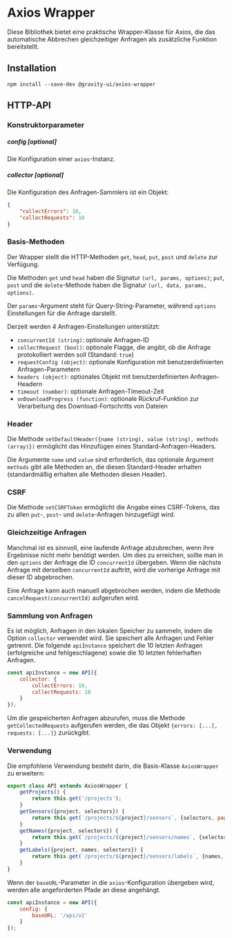# Axios Wrapper
Diese Bibliothek bietet eine praktische Wrapper-Klasse für Axios, die das automatische Abbrechen gleichzeitiger Anfragen als zusätzliche Funktion bereitstellt.

## Installation

```shell
npm install --save-dev @gravity-ui/axios-wrapper
```

## HTTP-API

### Konstruktorparameter

##### config [optional]
Die Konfiguration einer `axios`-Instanz.

##### collector [optional]
Die Konfiguration des Anfragen-Sammlers ist ein Objekt:
```json
{
    "collectErrors": 10,
    "collectRequests": 10
}
```

### Basis-Methoden
Der Wrapper stellt die HTTP-Methoden `get`, `head`, `put`, `post` und `delete` zur Verfügung.

Die Methoden `get` und `head` haben die Signatur `(url, params, options)`; `put`, `post` und die `delete`-Methode haben die Signatur `(url, data, params, options)`.

Der `params`-Argument steht für Query-String-Parameter, während `options` Einstellungen für die Anfrage darstellt.

Derzeit werden 4 Anfragen-Einstellungen unterstützt:
- `concurrentId (string)`: optionale Anfragen-ID
- `collectRequest (bool)`: optionale Flagge, die angibt, ob die Anfrage protokolliert werden soll (Standard: `true`)
- `requestConfig (object)`: optionale Konfiguration mit benutzerdefinierten Anfragen-Parametern
- `headers (object)`: optionales Objekt mit benutzerdefinierten Anfragen-Headern
- `timeout (number)`: optionale Anfragen-Timeout-Zeit
- `onDownloadProgress (function)`: optionale Rückruf-Funktion zur Verarbeitung des Download-Fortschritts von Dateien

### Header
Die Methode `setDefaultHeader({name (string), value (string), methods (array)})` ermöglicht das Hinzufügen eines Standard-Anfragen-Headers.

Die Argumente `name` und `value` sind erforderlich, das optionale Argument `methods` gibt alle Methoden an, die diesen Standard-Header erhalten (standardmäßig erhalten alle Methoden diesen Header).

### CSRF
Die Methode `setCSRFToken` ermöglicht die Angabe eines CSRF-Tokens, das zu allen `put`-, `post`- und `delete`-Anfragen hinzugefügt wird.

### Gleichzeitige Anfragen
Manchmal ist es sinnvoll, eine laufende Anfrage abzubrechen, wenn ihre Ergebnisse nicht mehr benötigt werden. Um dies zu erreichen, sollte man in den `options` der Anfrage die ID `concurrentId` übergeben. Wenn die nächste Anfrage mit derselben `concurrentId` auftritt, wird die vorherige Anfrage mit dieser ID abgebrochen.

Eine Anfrage kann auch manuell abgebrochen werden, indem die Methode `cancelRequest(concurrentId)` aufgerufen wird.

### Sammlung von Anfragen
Es ist möglich, Anfragen in den lokalen Speicher zu sammeln, indem die Option `collector` verwendet wird. Sie speichert alle Anfragen und Fehler getrennt. Die folgende `apiInstance` speichert die 10 letzten Anfragen (erfolgreiche und fehlgeschlagene) sowie die 10 letzten fehlerhaften Anfragen.
```javascript
const apiInstance = new API({
    collector: {
        collectErrors: 10,
        collectRequests: 10
    }
});
```

Um die gespeicherten Anfragen abzurufen, muss die Methode `getCollectedRequests` aufgerufen werden, die das Objekt `{errors: [...], requests: [...]}` zurückgibt.

### Verwendung
Die empfohlene Verwendung besteht darin, die Basis-Klasse `AxiosWrapper` zu erweitern:
```javascript
export class API extends AxiosWrapper {
    getProjects() {
        return this.get('/projects');
    }
    getSensors({project, selectors}) {
        return this.get(`/projects/${project}/sensors`, {selectors, pageSize: 200});
    }
    getNames({project, selectors}) {
        return this.get(`/projects/${project}/sensors/names`, {selectors});
    }
    getLabels({project, names, selectors}) {
        return this.get(`/projects/${project}/sensors/labels`, {names, selectors});
    }
}
```

Wenn der `baseURL`-Parameter in die `axios`-Konfiguration übergeben wird, werden alle angeforderten Pfade an diese angehängt.
```javascript
const apiInstance = new API({
    config: {
        baseURL: '/api/v2'
    }
});
```